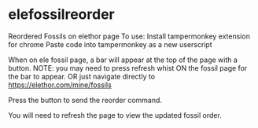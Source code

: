 # elefossilreorder
Reordered Fossils on elethor page
To use:
Install tampermonkey extension for chrome
Paste code into tampermonkey as a new userscript



When on ele fossil page, a bar will appear at the top of the page with a button.
NOTE: you may need to press refresh whist ON the fossil page for the bar to appear. 
OR just navigate directly to https://elethor.com/mine/fossils

Press the button to send the reorder command. 

You will need to refresh the page to view the updated fossil order. 
